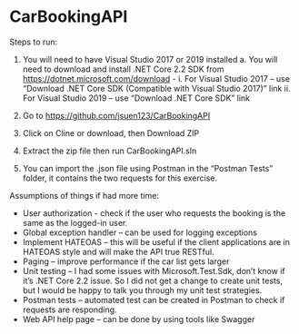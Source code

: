 # CarBookingAPI

Steps to run:
1.	You will need to have Visual Studio 2017 or 2019 installed
  a.	You will need to download and install .NET Core 2.2 SDK from https://dotnet.microsoft.com/download - 
    i.	For Visual Studio 2017 – use “Download .NET Core SDK (Compatible with Visual Studio 2017)” link
    ii.	For Visual Studio 2019 – use “Download .NET Core SDK” link

2.	Go to https://github.com/jsuen123/CarBookingAPI
3.	Click on Cline or download, then Download ZIP
4.	Extract the zip file then run CarBookingAPI.sln
5.	You can import the .json file using Postman in the “Postman Tests” folder, it contains the two requests for this exercise.

Assumptions of things if had more time:
-	User authorization - check if the user who requests the booking is the same as the logged-in user.
-	Global exception handler – can be used for logging exceptions
-	Implement HATEOAS – this will be useful if the client applications are in HATEOAS style and will make the API true RESTful.
-	Paging – improve performance if the car list gets larger
-	Unit testing – I had some issues with Microsoft.Test.Sdk, don’t know if it’s .NET Core 2.2 issue. So I did not get a change to create unit tests, but I would be happy to talk you through my unit test strategies.
-	Postman tests – automated test can be created in Postman to check if requests are responding. 
-	Web API help page – can be done by using tools like Swagger 
